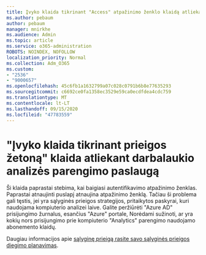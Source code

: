 ```yaml
---
title: Įvyko klaida tikrinant "Access" atpažinimo ženklo klaidą atliekant "Desktop Analytics" įlipimo metu
ms.author: pebaum
author: pebaum
manager: mnirkhe
ms.audience: Admin
ms.topic: article
ms.service: o365-administration
ROBOTS: NOINDEX, NOFOLLOW
localization_priority: Normal
ms.collection: Adm_O365
ms.custom:
- "2536"
- "9000657"
ms.openlocfilehash: 45c6fb1a1632799a07c028c0791b6b8e77635293
ms.sourcegitcommit: c6692ce0fa1358ec3529e59ca0ecdfdea4cdc759
ms.translationtype: MT
ms.contentlocale: lt-LT
ms.lasthandoff: 09/15/2020
ms.locfileid: "47783559"
---
```

# <a name="there-was-an-error-validating-access-token-error-during-desktop-analytics-onboarding"></a>"Įvyko klaida tikrinant prieigos žetoną" klaida atliekant darbalaukio analizės parengimo paslaugą

Ši klaida paprastai stebima, kai baigiasi autentifikavimo atpažinimo ženklas. Paprastai atnaujinti puslapį atnaujina atpažinimo ženklą. Tačiau ši problema gali tęstis, jei yra sąlyginės prieigos strategijos, pritaikytos paskyrai, kuri naudojama kompiuterio analizei laive. Galite peržiūrėti "Azure AD" prisijungimo žurnalus, esančius "Azure" portale, Norėdami sužinoti, ar yra kokių nors prisijungimo prie kompiuterio "Analytics" parengimo naudojamo abonemento klaidų.

Daugiau informacijos apie [sąlyginę prieigą rasite savo sąlyginės prieigos diegimo planavimas](https://docs.microsoft.com/azure/active-directory/conditional-access/plan-conditional-access).